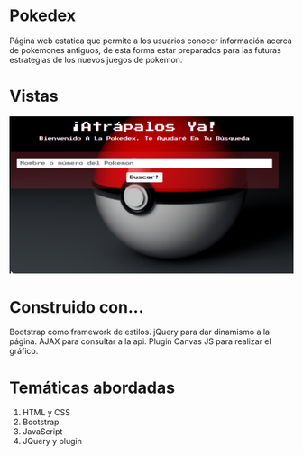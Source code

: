 # Pokedex

Página web estática que permite a los usuarios conocer información acerca de pokemones antiguos, de esta forma estar preparados para las futuras estrategias de los nuevos juegos de pokemon.

# Vistas

![principal](/assets/img/readme/principal.png)

# Construido con...

Bootstrap como framework de estilos.
jQuery para dar dinamismo a la página.
AJAX para consultar a la api.
Plugin Canvas JS para realizar el gráfico.

# Temáticas abordadas

 1. HTML y CSS
 2. Bootstrap
 3. JavaScript
 4. JQuery y plugin
